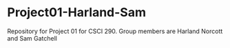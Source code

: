 # Project01-Harland-Sam
Repository for Project 01 for CSCI 290. Group members are Harland Norcott and Sam Gatchell
